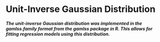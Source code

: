 # Unit-Inverse Gaussian Distribution

##### The unit-inverse Gaussian distribution was implemented in the gamlss.family format from the gamlss package in R. This allows for fitting regression models using this distribution.
